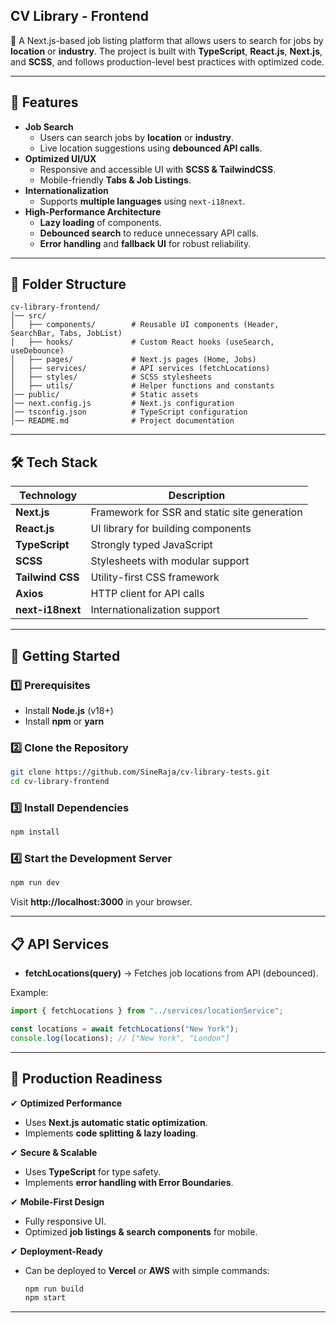 ## **CV Library - Frontend**
🚀 A Next.js-based job listing platform that allows users to search for jobs by **location** or **industry**. The project is built with **TypeScript**, **React.js**, **Next.js**, and **SCSS**, and follows production-level best practices with optimized code.

---

## **📌 Features**
- **Job Search**
  - Users can search jobs by **location** or **industry**.
  - Live location suggestions using **debounced API calls**.
- **Optimized UI/UX**
  - Responsive and accessible UI with **SCSS & TailwindCSS**.
  - Mobile-friendly **Tabs & Job Listings**.
- **Internationalization**
  - Supports **multiple languages** using `next-i18next`.
- **High-Performance Architecture**
  - **Lazy loading** of components.
  - **Debounced search** to reduce unnecessary API calls.
  - **Error handling** and **fallback UI** for robust reliability.


---

## **📂 Folder Structure**
```
cv-library-frontend/
│── src/
│   ├── components/        # Reusable UI components (Header, SearchBar, Tabs, JobList)
│   ├── hooks/             # Custom React hooks (useSearch, useDebounce)
│   ├── pages/             # Next.js pages (Home, Jobs)
│   ├── services/          # API services (fetchLocations)
│   ├── styles/            # SCSS stylesheets
│   ├── utils/             # Helper functions and constants
│── public/                # Static assets
│── next.config.js         # Next.js configuration
│── tsconfig.json          # TypeScript configuration
│── README.md              # Project documentation
```

---

## **🛠️ Tech Stack**
| Technology  | Description |
|-------------|------------|
| **Next.js** | Framework for SSR and static site generation |
| **React.js** | UI library for building components |
| **TypeScript** | Strongly typed JavaScript |
| **SCSS** | Stylesheets with modular support |
| **Tailwind CSS** | Utility-first CSS framework |
| **Axios** | HTTP client for API calls |
| **next-i18next** | Internationalization support |

---

## **🚀 Getting Started**
### **1️⃣ Prerequisites**
- Install **Node.js** (v18+)
- Install **npm** or **yarn**

### **2️⃣ Clone the Repository**
```sh
git clone https://github.com/SineRaja/cv-library-tests.git
cd cv-library-frontend
```

### **3️⃣ Install Dependencies**
```sh
npm install
```

### **4️⃣ Start the Development Server**
```sh
npm run dev
```
Visit **http://localhost:3000** in your browser.



---

## **📋 API Services**
- **fetchLocations(query)** → Fetches job locations from API (debounced).

Example:
```ts
import { fetchLocations } from "../services/locationService";

const locations = await fetchLocations("New York");
console.log(locations); // ["New York", "London"]
```

---

## **📌 Production Readiness**
✔ **Optimized Performance**
- Uses **Next.js automatic static optimization**.
- Implements **code splitting & lazy loading**.

✔ **Secure & Scalable**
- Uses **TypeScript** for type safety.
- Implements **error handling with Error Boundaries**.

✔ **Mobile-First Design**
- Fully responsive UI.
- Optimized **job listings & search components** for mobile.


✔ **Deployment-Ready**
- Can be deployed to **Vercel** or **AWS** with simple commands:
  ```sh
  npm run build
  npm start
  ```

---


